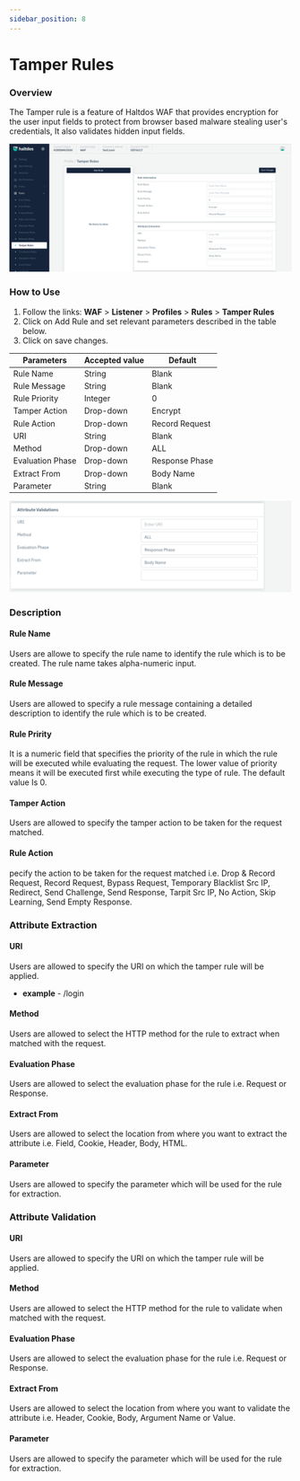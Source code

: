 ```yaml
---
sidebar_position: 8
---
```


# Tamper Rules
   

### Overview
   
The Tamper rule is a feature of Haltdos WAF that provides encryption for the user input fields to protect from browser based malware stealing user's credentials, It also validates hidden input fields.
   
![Tamper Rule](/img/waf/v2/temper_rule.png)
   
### How to Use
1. Follow the links: **WAF** > **Listener** >  **Profiles** > **Rules** > **Tamper Rules**
2. Click on Add Rule and set relevant parameters described in the table below.
3. Click on save changes.

| Parameters       | Accepted value |  Default       |
|------------------|----------------|----------------|
| Rule Name        | String         | Blank          |
| Rule Message     | String         | Blank          |
| Rule Priority    | Integer        | 0              |
| Tamper Action    | Drop-down      | Encrypt        |
| Rule Action      | Drop-down      | Record Request |
| URI              | String         | Blank          |
| Method           | Drop-down      | ALL            |
| Evaluation Phase | Drop-down      | Response Phase |
| Extract From     | Drop-down      | Body Name      |
| Parameter        | String         | Blank          |

![Tamper Rule](/img/waf/v2/temper_rule1.png)
### Description 

#### Rule Name
Users are allowe to specify the rule name to identify the rule which is to be created. The rule name takes alpha-numeric input.

#### Rule Message
Users are allowed to specify a rule message containing a detailed description to identify the rule which is to be created.

#### Rule Pririty
It is a numeric field that specifies the priority of the rule in which the rule will be executed while evaluating the request. The lower value of priority means it will be executed first while executing the type of rule. The default value Is 0. 

#### Tamper Action
Users are allowed to specify the tamper action to be taken for the request matched.

#### Rule Action
pecify the action to be taken for the request matched i.e. Drop & Record Request, Record Request, Bypass Request, Temporary Blacklist Src IP, Redirect, Send Challenge, Send Response, Tarpit Src IP, No Action, Skip Learning, Send Empty Response.


### Attribute Extraction

#### URI
Users are allowed to specify the URI on which the tamper rule will be applied.
 - **example** - /login

#### Method
Users are allowed to select the HTTP method for the rule to extract when matched with the request.

#### Evaluation Phase
Users are allowed to select the evaluation phase for the rule i.e. Request or Response.

#### Extract From 
Users are allowed to select the location from where you want to extract the attribute i.e. Field, Cookie, Header, Body, HTML.

#### Parameter
Users are allowed to specify the parameter which will be used for the rule for extraction.

### Attribute Validation

#### URI
Users are allowed to specify the URI on which the tamper rule will be applied.

#### Method
Users are allowed to select the HTTP method for the rule to validate when matched with the request.

#### Evaluation Phase

Users are allowed to select the evaluation phase for the rule i.e. Request or Response.

#### Extract From
Users are allowed to select the location from where you want to validate the attribute i.e. Header, Cookie, Body, Argument Name or Value.

#### Parameter 

Users are allowed to specify the parameter which will be used for the rule for extraction.





